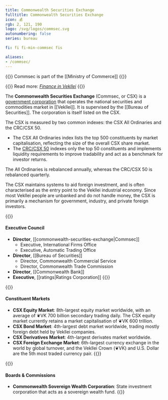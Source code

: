 ```yaml
---
title: Commonwealth Securities Exchange
fulltitle: Commonwealth Securities Exchange
icon: 💰
rgb: 2, 121, 190
logo: /svg/logos/commsec.svg
autonumbering: false
series: bureau

fi: fi fi-min-commsec fis

aliases:
- /commsec/
---
```

{{<note series>}}
 Commsec is part of the [[Ministry of Commerce]]
{{</note>}}

{{<note advice>}}
Read more: *[Finance in Vekllei](/finance/)*
{{</note>}}

The <span class="fi fi-min-commsec fis"></span> **Commonwealth Securities Exchange** (Commsec, or CSX) is a [government corporation](/state-industry/) that operates the national securities and commodities market in [[Vekllei]]. It is supervised by the [[Bureau of Securities]]. The corporation is itself listed on the CSX.

The CSX is measured by two common indexes: the CSX All Ordinaries and the CRC/CSX 50.

* The CSX All Ordinaries index lists the top 500 constituents by market capitalisation, reflecting the size of the overall CSX share market.
* The [CRC/CSX 50](/ratings/) indexes only the top 50 constituents and implements liquidity requirements to improve tradability and act as a benchmark for investor returns.

The All Ordinaries is rebalanced annually, whereas the CRC/CSX 50 is rebalanced quarterly.

The CSX maintains systems to aid foreign investment, and is often characterised as the entry point to the Vekllei industrial economy. Since most Vekllei people are unbanked and do not handle money, the CSX is primarily a mechanism for government, industry, and private foreign investors.

{{<note panel>}}
#### Executive Council

* **Director**, [[commonwealth-securities-exchange|Commsec]]
	* Executive, International Firms Office
	* Executive, Automatic Trading Office
* **Director**, [[Bureau of Securities]]
	* Director, Commonwealth Commercial Service
	* Director, Commonwealth Trade Commission
* **Director**, [[Commonwealth Bank]]
* **Executive**, [[ratings|Ratings Corporation]]
{{</note>}}

{{<note panel>}}
#### Constituent Markets

* **CSX Equity Market**: 8th-largest equity market worldwide, with an average of ❦VK 700 billion secondary trading daily. The CSX equity market currently retains a market capitalisation of ❦VK 600 trillion.
* **CSX Bond Market**: 4th-largest debt market worldwide, trading mostly foreign debt held by Vekllei companies.
* **CSX Derivatives Market**: 4th-largest derivates market worldwide.
* **CSX Foreign Exchange Market**: 6th-largest currency exchange in the world by global turnover, and the Vekllei Crown (❦VK) and U.S. Dollar are the 5th most traded currency pair.
{{</note>}}

{{<note panel>}}
#### Boards & Commissions

* **Commonwealth Sovereign Wealth Corporation**: State investment corporation that acts as a sovereign wealth fund.
{{</note>}}